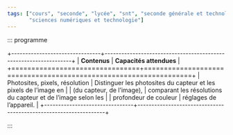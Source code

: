 ```yaml
---
tags: ["cours", "seconde", "lycée", "snt", "seconde générale et technologique",
       "sciences numériques et technologie"]
---
```


::: programme

+--------------------------------+------------------------------------------------------------------+
|          **Contenus**          |                     **Capacités attendues**                      |
+================================+==================================================================+
| Photosites, pixels, résolution | Distinguer les photosites du capteur et les pixels de l’image en |
| (du capteur, de l’image),      | comparant les résolutions du capteur et de l’image selon les     |
| profondeur de couleur          | réglages de l’appareil.                                          |
+--------------------------------+------------------------------------------------------------------+

:::